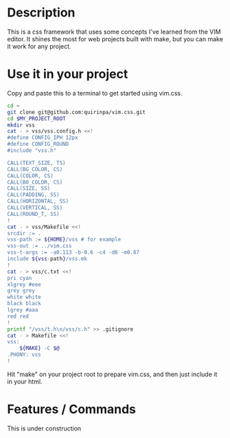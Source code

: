 # Description

This is a css framework that uses some concepts I've learned from the VIM editor.
It shines the most for web projects built with make, but you can make it work for any project.

# Use it in your project

Copy and paste this to a terminal to get started using vim.css.

```sh
cd ~
git clone git@github.com:quirinpa/vim.css.git
cd $MY_PROJECT_ROOT
mkdir vss
cat - > vss/vss.config.h <<!
#define CONFIG_IPH 12px
#define CONFIG_ROUND
#include "vss.h"

CALL(TEXT_SIZE, TS)
CALL(BG_COLOR, CS)
CALL(COLOR, CS)
CALL(BO_COLOR, CS)
CALL(SIZE, SS)
CALL(PADDING, SS)
CALL(HORIZONTAL, SS)
CALL(VERTICAL, SS)
CALL(ROUND_T, SS)
!
cat - > vss/Makefile <<!
srcdir := .
vss-path := ${HOME}/vss # for example
vss-out := ../vim.css
vss-t-args := -a0.113 -b-0.6 -c4 -d6 -m0.87
include ${vss-path}/vss.mk
!
cat - > vss/c.txt <<!
pri cyan
xlgrey #eee
grey grey
white white
black black
lgrey #aaa
red red
!
printf "/vss/t.h\n/vss/c.h" >> .gitignore
cat - > Makefile <<!
vss:
	${MAKE} -C $@
.PHONY: vss
!
```

Hit "make" on your project root to prepare vim.css, and then just include it in your html.

# Features / Commands

This is under construction
